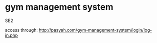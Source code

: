 # gym management system
 SE2
 
 access through:
http://pasyah.com/gym-management-system/login/log-in.php
